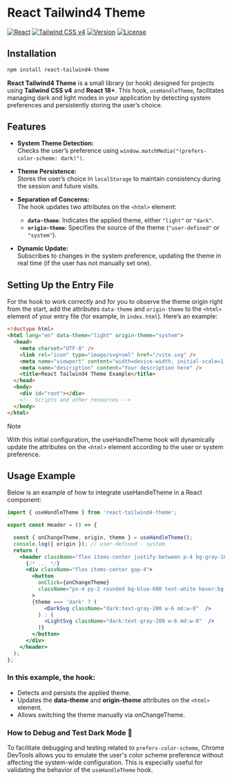 # React Tailwind4 Theme

[![React](https://img.shields.io/badge/React-18+-blue.svg?style=flat-square)](https://reactjs.org/)
[![Tailwind CSS v4](https://img.shields.io/badge/Tailwind%20CSS-v4-blue.svg?style=flat-square)](https://tailwindcss.com/)
[![Version](https://img.shields.io/badge/Version-1.8-orange.svg?style=flat-square)](https://github.com/your-repo/react-tailwind-theme)
[![License](https://img.shields.io/badge/License-MIT-blue.svg?style=flat-square)](LICENSE)

## Installation

```bash
npm install react-tailwind4-theme
```

**React Tailwind4 Theme** is a small library (or hook) designed for projects using **Tailwind CSS v4** and **React 18+**. This hook, `useHandleTheme`, facilitates managing dark and light modes in your application by detecting system preferences and persistently storing the user’s choice.

## Features

- **System Theme Detection:**  
  Checks the user’s preference using `window.matchMedia("(prefers-color-scheme: dark)")`.

- **Theme Persistence:**  
  Stores the user’s choice in `localStorage` to maintain consistency during the session and future visits.

- **Separation of Concerns:**  
  The hook updates two attributes on the `<html>` element:
  - **`data-theme`**: Indicates the applied theme, either `"light"` or `"dark"`.
  - **`origin-theme`**: Specifies the source of the theme (`"user-defined"` or `"system"`).

- **Dynamic Update:**  
  Subscribes to changes in the system preference, updating the theme in real time (if the user has not manually set one).

## Setting Up the Entry File
For the hook to work correctly and for you to observe the theme origin right from the start, add the attributes `data-theme` and `origin-theme` to the `<html>` element of your entry file (for example, in `index.html`). Here’s an example:

```html
<!doctype html>
<html lang="en" data-theme="light" origin-theme="system">
  <head>
    <meta charset="UTF-8" />
    <link rel="icon" type="image/svg+xml" href="/vite.svg" />
    <meta name="viewport" content="width=device-width, initial-scale=1.0" />
    <meta name="description" content="Your description here" />
    <title>React Tailwind4 Theme Example</title>
  </head>
  <body>
    <div id="root"></div>
    <!-- Scripts and other resources -->
  </body>
</html>
```

>[!NOTE]
>With this initial configuration, the useHandleTheme hook will dynamically update the attributes on the `<html>` element according to the user or system preference.

## Usage Example
Below is an example of how to integrate useHandleTheme in a React component:

```jsx
import { useHandleTheme } from 'react-tailwind4-theme';

export const Header = () => {

  const { onChangeTheme, origin, theme } = useHandleTheme();
  console.log({ origin }); // user-defined - system
  return (
    <header className="flex items-center justify-between p-4 bg-gray-100 dark:bg-gray-900">
      {/* ... */}
      <div className="flex items-center gap-4">
        <button
          onClick={onChangeTheme}
          className="px-4 py-2 rounded bg-blue-600 text-white hover:bg-blue-700"
        >
        {theme === 'dark' ? (
            <DarkSvg className="dark:text-gray-200 w-6 md:w-8"  />
          ) : (
            <LightSvg className="dark:text-gray-200 w-6 md:w-8"  />
          )}
        </button>
      </div>
    </header>
  );
};
```

### In this example, the hook:

  - Detects and persists the applied theme.
  - Updates the **data-theme** and **origin-theme** attributes on the `<html>` element.
  - Allows switching the theme manually via onChangeTheme.

### How to Debug and Test Dark Mode 🐞

To facilitate debugging and testing related to `prefers-color-scheme`, Chrome DevTools allows you to emulate the user's color scheme preference without affecting the system-wide configuration. This is especially useful for validating the behavior of the `useHandleTheme` hook.